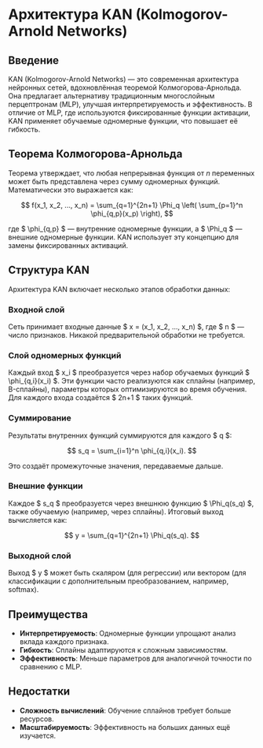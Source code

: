 # Архитектура KAN (Kolmogorov-Arnold Networks)

## Введение
KAN (Kolmogorov-Arnold Networks) — это современная архитектура нейронных сетей, вдохновлённая теоремой Колмогорова-Арнольда. Она предлагает альтернативу традиционным многослойным перцептронам (MLP), улучшая интерпретируемость и эффективность. В отличие от MLP, где используются фиксированные функции активации, KAN применяет обучаемые одномерные функции, что повышает её гибкость.

## Теорема Колмогорова-Арнольда
Теорема утверждает, что любая непрерывная функция от $n$ переменных может быть представлена через сумму одномерных функций. Математически это выражается как:

$$
f(x_1, x_2, ..., x_n) = \sum_{q=1}^{2n+1} \Phi_q \left( \sum_{p=1}^n \phi_{q,p}(x_p) \right),
$$

где $ \phi_{q,p} $ — внутренние одномерные функции, а $ \Phi_q $ — внешние одномерные функции. KAN использует эту концепцию для замены фиксированных активаций.

## Структура KAN
Архитектура KAN включает несколько этапов обработки данных:

### Входной слой
Сеть принимает входные данные $ x = (x_1, x_2, ..., x_n) $, где $ n $ — число признаков. Никакой предварительной обработки не требуется.

### Слой одномерных функций
Каждый вход $ x_i $ преобразуется через набор обучаемых функций $ \phi_{q,i}(x_i) $. Эти функции часто реализуются как сплайны (например, B-сплайны), параметры которых оптимизируются во время обучения. Для каждого входа создаётся $ 2n+1 $ таких функций.

### Суммирование
Результаты внутренних функций суммируются для каждого $ q $:

$$
s_q = \sum_{i=1}^n \phi_{q,i}(x_i).
$$

Это создаёт промежуточные значения, передаваемые дальше.

### Внешние функции
Каждое $ s_q $ преобразуется через внешнюю функцию $ \Phi_q(s_q) $, также обучаемую (например, через сплайны). Итоговый выход вычисляется как:

$$
y = \sum_{q=1}^{2n+1} \Phi_q(s_q).
$$

### Выходной слой
Выход $ y $ может быть скаляром (для регрессии) или вектором (для классификации с дополнительным преобразованием, например, softmax).

## Преимущества
- **Интерпретируемость**: Одномерные функции упрощают анализ вклада каждого признака.
- **Гибкость**: Сплайны адаптируются к сложным зависимостям.
- **Эффективность**: Меньше параметров для аналогичной точности по сравнению с MLP.

## Недостатки
- **Сложность вычислений**: Обучение сплайнов требует больше ресурсов.
- **Масштабируемость**: Эффективность на больших данных ещё изучается.
